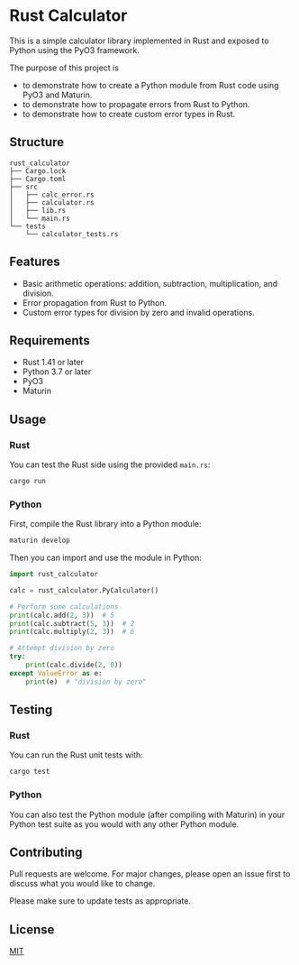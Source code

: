 # Rust Calculator

This is a simple calculator library implemented in Rust and exposed to Python using the PyO3 framework.

The purpose of this project is 
- to demonstrate how to create a Python module from Rust code using PyO3 and Maturin.
- to demonstrate how to propagate errors from Rust to Python.
- to demonstrate how to create custom error types in Rust.

## Structure

```
rust_calculator
├── Cargo.lock
├── Cargo.toml
├── src
│   ├── calc_error.rs
│   ├── calculator.rs
│   ├── lib.rs
│   └── main.rs
└── tests
    └── calculator_tests.rs
```

## Features
- Basic arithmetic operations: addition, subtraction, multiplication, and division.
- Error propagation from Rust to Python.
- Custom error types for division by zero and invalid operations.

## Requirements
- Rust 1.41 or later
- Python 3.7 or later
- PyO3
- Maturin

## Usage

### Rust

You can test the Rust side using the provided `main.rs`:

```sh
cargo run
```

### Python

First, compile the Rust library into a Python module:

```sh
maturin develop
```

Then you can import and use the module in Python:

```python
import rust_calculator

calc = rust_calculator.PyCalculator()

# Perform some calculations
print(calc.add(2, 3))  # 5
print(calc.subtract(5, 3))  # 2
print(calc.multiply(2, 3))  # 6

# Attempt division by zero
try:
    print(calc.divide(2, 0))
except ValueError as e:
    print(e)  # "division by zero"
```

## Testing

### Rust

You can run the Rust unit tests with:

```sh
cargo test
```

### Python

You can also test the Python module (after compiling with Maturin) in your Python test suite as you would with any other Python module.

## Contributing

Pull requests are welcome. For major changes, please open an issue first to discuss what you would like to change.

Please make sure to update tests as appropriate.

## License

[MIT](https://choosealicense.com/licenses/mit/)
